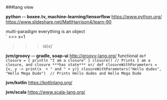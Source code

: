 
###lang view 


**python -- boxee.tv, machine-learning/tensorflow** 
 https://www.python.org/ 
 https://www.slideshare.net/MattHarrison4/learn-90 

 multi-paradigm 
 everything is an object  
`   >>> x=1 
   >>> id(x)`
   
**jvm/groovy -- gradle, soap-ui** 
 http://groovy-lang.org/ 
 functional 
   `def closure = { println "I am a closure" }
   closure() // Prints I am a closure, and closure ***has state***
   or/
   def closureWithParameters = {x, y -> print(x  + " and " + y)}
   closureWithParameters("Hello dudes", "Hello Mega Dude")  // Prints Hello dudes and Hello Mega Dude`

**jvm/kotlin** 
 https://kotlinlang.org/ 

**jvm/scala** 
 https://www.scala-lang.org/ 
 
